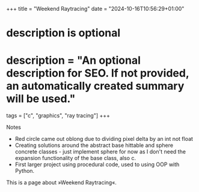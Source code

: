 +++
title = "Weekend Raytracing"
date = "2024-10-16T10:56:29+01:00"

#
# description is optional
#
# description = "An optional description for SEO. If not provided, an automatically created summary will be used."


tags = ["c", "graphics", "ray tracing"]
+++

Notes

- Red circle came out oblong due to dividing pixel delta by an int not float
- Creating solutions around the abstract base hittable and sphere concrete classes - just implement sphere for now as I don't need the expansion functionality of the base class, also c.
- First larger project using procedural code, used to using OOP with Python.

This is a page about »Weekend Raytracing«.
